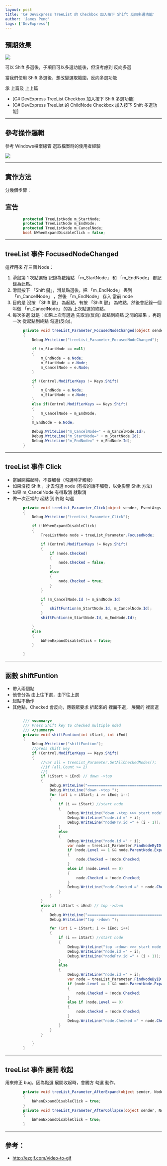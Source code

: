 ```yaml
---
layout: post
title: 'C# DevExpress TreeList 的 Checkbox 加入按下 Shift 反向多選功能'
author: 'James Peng'
tags: ['DevExpress']
---
```


## 預期效果 ##

![](http://i.imgur.com/Sa0MkVN.gif)

可以 Shift 多選後，子項目可以多選功能後，但沒考慮到 反向多選

當我們使用 Shift 多選後，想改變選取範圍，反向多選功能

承 上篇及 上上篇 

- [C# DevExpress TreeList Checkbox 加入按下 Shift 多選功能]
- [C# DevExpress TreeList 的 ChildNode Checkbox 加入按下 Shift 多選功能]

----------

## 參考操作邏輯 ##

參考 Windows檔案總管 選取檔案時的使用者經驗

![](http://i.imgur.com/kQlko8Y.gif)


----------

## 實作方法 ##

分幾個步驟：

## 宣告 ##

~~~csharp
        protected TreeListNode m_StartNode;
        protected TreeListNode m_EndNode;
        protected TreeListNode m_CancelNode;        
        bool bWhenExpandDisableClick = false;
~~~


----------

## treeList 事件 FocusedNodeChanged ##

這裡用來 存三個 Node：

1. 滑鼠第 1 次點選後 記錄為啟始點 「m_StartNode」 和 「m_EndNode」 都記錄為此點。
2. 滑鼠按下 「Shift 鍵」，滑鼠點選後，把 「m_EndNode」 丟到 「m_CancelNode」 ，然後  「m_EndNode」 存入 當前 node
3. 目的是 沒按 「Shift 鍵」 為起點，有按 「Shift 鍵」 為終點，然後會記錄一個叫做 「m_CancelNode」 的為 上次點選的終點。
4. 每次多選 就是：如果上次有選過 先取消(反向) 起點到終點 之間的結果 ，再跑一次  從起點到終點 勾選(反向)。

~~~csharp
        private void treeList_Parameter_FocusedNodeChanged(object sender, FocusedNodeChangedEventArgs e)
        {
            Debug.WriteLine("treeList_Parameter_FocusedNodeChanged");
            
            if (m_StartNode == null)
            {
                m_EndNode = e.Node;
                m_StartNode = e.Node;
                m_CancelNode = e.Node;
            }

            if (Control.ModifierKeys != Keys.Shift)
            {
                m_EndNode = e.Node;
                m_StartNode = e.Node;
            }
            else if(Control.ModifierKeys == Keys.Shift)
            {
                m_CancelNode = m_EndNode;
            }            
            m_EndNode = e.Node;

            Debug.WriteLine("m_CancelNode=" + m_CancelNode.Id);
            Debug.WriteLine("m_StartNode=" + m_StartNode.Id);
            Debug.WriteLine("m_EndNode=" + m_EndNode.Id);
        }
~~~

----------

## treeList 事件 Click ##

- 當展開縮起時，不要觸發（勾選時才觸發）
- 如果沒按 Shift ，才去勾選 node (有按的話不觸發，以免影響 Shift 方法)
- 如果 m_CancelNode 有得取消 就取消
- 做一次正常的 起點 到 終點 勾選

~~~csharp
        private void treeList_Parameter_Click(object sender, EventArgs e)
        {
            Debug.WriteLine("treeList_Parameter_Click");

            if (!bWhenExpandDisableClick)
            {
                TreeListNode node = treeList_Parameter.FocusedNode;

                if (Control.ModifierKeys != Keys.Shift)
                {
                    if (node.Checked)
                    {
                        node.Checked = false;
                    }
                    else
                    {
                        node.Checked = true;
                    }
                }

                if (m_CancelNode.Id != m_EndNode.Id)
                {
                    shiftFuntion(m_StartNode.Id, m_CancelNode.Id);
                }                
                shiftFuntion(m_StartNode.Id, m_EndNode.Id);

            }
            else
            {
                bWhenExpandDisableClick = false;
            }

        }
~~~

----------

## 函數 shiftFuntion ##

- 帶入兩個點
- 他會分為 由上往下選，由下往上選
- 起點不動作
- 其他點，Checked 會反向，應觀眾要求 折起來的 裡面不選， 展開的 裡面選


~~~csharp

        /// <summary>
        /// Press Shift key to checked multiple nded
        /// </summary>
        private void shiftFuntion(int iStart, int iEnd)
        {
            Debug.WriteLine("shiftFuntion");
            //press shift key
            if (Control.ModifierKeys == Keys.Shift)
            {
                //var all = treeList_Parameter.GetAllCheckedNodes();
                //if (all.Count >= 2)
                //{
                if (iStart > iEnd) // down ->top 
                {
                    Debug.WriteLine("=====================================");
                    Debug.WriteLine("down ->top ");
                    for (int i = iStart; i >= iEnd; i--)
                    {
                        if (i == iStart) //start node
                        {
                            Debug.WriteLine("down ->top >>> start node");
                            Debug.WriteLine("node.id =" + i);
                            Debug.WriteLine("nodePrv.id =" + (i - 1));
                        }                        
                        else
                        {
                            Debug.WriteLine("node.id =" + i);
                            var node = treeList_Parameter.FindNodeByID(i);
                            if (node.Level == 1 && node.ParentNode.Expanded)
                            {
                                node.Checked = !node.Checked;
                            }
                            else if (node.Level == 0)
                            {
                                node.Checked = !node.Checked;
                            }
                            Debug.WriteLine("node.Checked =" + node.Checked);
                        }
                    }
                }
                else if (iStart < iEnd) // top ->down
                {
                    Debug.WriteLine("=====================================");
                    Debug.WriteLine("top ->down ");

                    for (int i = iStart; i <= iEnd; i++)
                    {
                        if (i == iStart) //start node
                        {
                            Debug.WriteLine("top ->down >>> start node ");
                            Debug.WriteLine("node.id =" + i);
                            Debug.WriteLine("nodePrv.id =" + (i + 1));
                        }                        
                        else
                        {
                            Debug.WriteLine("node.id =" + i);
                            var node = treeList_Parameter.FindNodeByID(i);
                            if (node.Level == 1 && node.ParentNode.Expanded)
                            {
                                node.Checked = !node.Checked;
                            }
                            else if (node.Level == 0)
                            {
                                node.Checked = !node.Checked;
                            }
                            Debug.WriteLine("node.Checked =" + node.Checked);
                        }
                    }
                }

            }
        }
~~~

----------

## treeList 事件 展開 收起 ##

用來修正 bug，因為點選 展開收起時，會觸方 勾選 動作。

~~~csharp
        private void treeList_Parameter_AfterExpand(object sender, NodeEventArgs e)
        {
            bWhenExpandDisableClick = true;            
        }
        private void treeList_Parameter_AfterCollapse(object sender, NodeEventArgs e)
        {
            bWhenExpandDisableClick = true;            
        }
~~~



----------

## 參考： ##

- http://ezgif.com/video-to-gif
